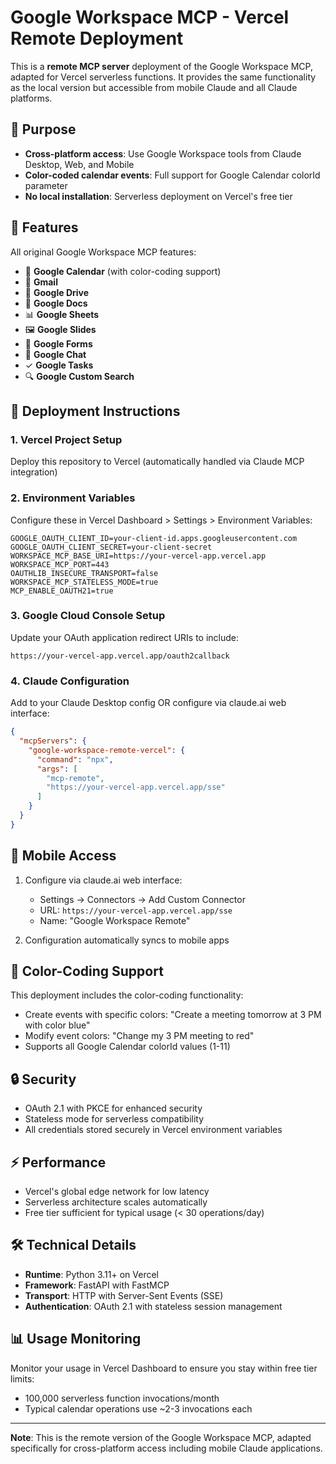 # Google Workspace MCP - Vercel Remote Deployment

This is a **remote MCP server** deployment of the Google Workspace MCP, adapted for Vercel serverless functions. It provides the same functionality as the local version but accessible from mobile Claude and all Claude platforms.

## 🎯 Purpose

- **Cross-platform access**: Use Google Workspace tools from Claude Desktop, Web, and Mobile
- **Color-coded calendar events**: Full support for Google Calendar colorId parameter
- **No local installation**: Serverless deployment on Vercel's free tier

## 🚀 Features

All original Google Workspace MCP features:
- 📅 **Google Calendar** (with color-coding support)
- 📧 **Gmail** 
- 📁 **Google Drive**
- 📄 **Google Docs**
- 📊 **Google Sheets**
- 🖼️ **Google Slides**
- 📝 **Google Forms**
- 💬 **Google Chat**
- ✓ **Google Tasks**
- 🔍 **Google Custom Search**

## 🔧 Deployment Instructions

### 1. Vercel Project Setup
Deploy this repository to Vercel (automatically handled via Claude MCP integration)

### 2. Environment Variables
Configure these in Vercel Dashboard > Settings > Environment Variables:

```
GOOGLE_OAUTH_CLIENT_ID=your-client-id.apps.googleusercontent.com
GOOGLE_OAUTH_CLIENT_SECRET=your-client-secret
WORKSPACE_MCP_BASE_URI=https://your-vercel-app.vercel.app
WORKSPACE_MCP_PORT=443
OAUTHLIB_INSECURE_TRANSPORT=false
WORKSPACE_MCP_STATELESS_MODE=true
MCP_ENABLE_OAUTH21=true
```

### 3. Google Cloud Console Setup
Update your OAuth application redirect URIs to include:
```
https://your-vercel-app.vercel.app/oauth2callback
```

### 4. Claude Configuration
Add to your Claude Desktop config OR configure via claude.ai web interface:

```json
{
  "mcpServers": {
    "google-workspace-remote-vercel": {
      "command": "npx",
      "args": [
        "mcp-remote",
        "https://your-vercel-app.vercel.app/sse"
      ]
    }
  }
}
```

## 📱 Mobile Access

1. Configure via claude.ai web interface:
   - Settings → Connectors → Add Custom Connector
   - URL: `https://your-vercel-app.vercel.app/sse`
   - Name: "Google Workspace Remote"

2. Configuration automatically syncs to mobile apps

## 🎨 Color-Coding Support

This deployment includes the color-coding functionality:
- Create events with specific colors: "Create a meeting tomorrow at 3 PM with color blue"
- Modify event colors: "Change my 3 PM meeting to red"
- Supports all Google Calendar colorId values (1-11)

## 🔒 Security

- OAuth 2.1 with PKCE for enhanced security
- Stateless mode for serverless compatibility
- All credentials stored securely in Vercel environment variables

## ⚡ Performance

- Vercel's global edge network for low latency
- Serverless architecture scales automatically
- Free tier sufficient for typical usage (< 30 operations/day)

## 🛠️ Technical Details

- **Runtime**: Python 3.11+ on Vercel
- **Framework**: FastAPI with FastMCP
- **Transport**: HTTP with Server-Sent Events (SSE)
- **Authentication**: OAuth 2.1 with stateless session management

## 📊 Usage Monitoring

Monitor your usage in Vercel Dashboard to ensure you stay within free tier limits:
- 100,000 serverless function invocations/month
- Typical calendar operations use ~2-3 invocations each

---

**Note**: This is the remote version of the Google Workspace MCP, adapted specifically for cross-platform access including mobile Claude applications.
